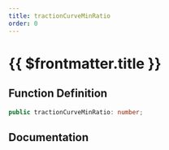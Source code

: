 ```yaml
---
title: tractionCurveMinRatio
order: 0
---
```


# {{ $frontmatter.title }}

## Function Definition

```ts
public tractionCurveMinRatio: number;
```

## Documentation

<!--@include: ./parts/tractionCurveMinRatio.md-->
